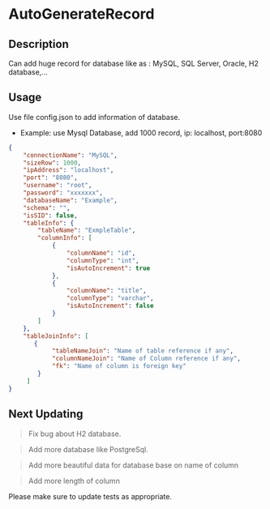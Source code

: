 # AutoGenerateRecord
## Description

Can add huge record for database like as : MySQL, SQL Server, Oracle, H2 database,...


## Usage
Use file config.json to add information of database.
- Example: use Mysql Database, add 1000 record, ip: localhost, port:8080
```json
{
	"connectionName": "MySQL",
	"sizeRow": 1000,
	"ipAddress": "localhost",
	"port": "8080",
	"username": "root",
	"password": "xxxxxxx",
	"databaseName": "Example",
	"schema": "",
	"isSID": false,
	"tableInfo": {
		"tableName": "ExmpleTable",
		"columnInfo": [
			{
				"columnName": "id",
				"columnType": "int",
				"isAutoIncrement": true
			},
			{
				"columnName": "title",
				"columnType": "varchar",
				"isAutoIncrement": false
			}
		]
	},
	"tableJoinInfo": [
       {
			"tableNameJoin": "Name of table reference if any",
			"columnNameJoin": "Name of Column reference if any",
			"fk": "Name of column is foreign key"
		}
     ]
}
```

## Next Updating
> Fix bug about H2 database.

> Add more database like PostgreSql.

> Add more beautiful data for database base on name of column

> Add more length of column

Please make sure to update tests as appropriate.
